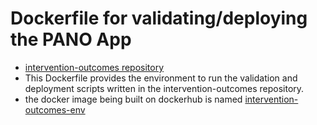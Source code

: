 # Dockerfile for validating/deploying the PANO App

- [intervention-outcomes repository](https://github.com/HBClab/intervention-outcomes)
- This Dockerfile provides the environment to run the validation and deployment
  scripts written in the intervention-outcomes repository.
- the docker image being built on dockerhub is named [intervention-outcomes-env](https://hub.docker.com/r/hbclab/intervention-outcomes-env)
